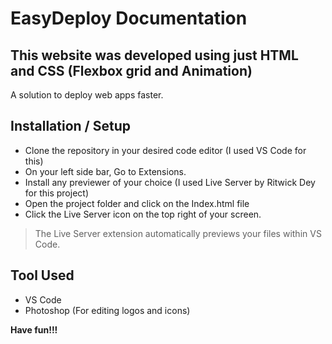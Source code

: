 # EasyDeploy Documentation
## This website was developed using just HTML and CSS (Flexbox grid and Animation)

A solution to deploy web apps faster.


## Installation / Setup

- Clone the repository in your desired code editor (I used VS Code for this)
- On your left side bar, Go to Extensions. 
- Install any previewer of your choice (I used Live Server by Ritwick Dey for this project)
- Open the project folder and click on the Index.html file
- Click the Live Server icon on the top right of your screen.


> The Live Server extension automatically previews your files within VS Code.

## Tool Used
- VS Code
- Photoshop (For editing logos and icons)


**Have fun!!!**


